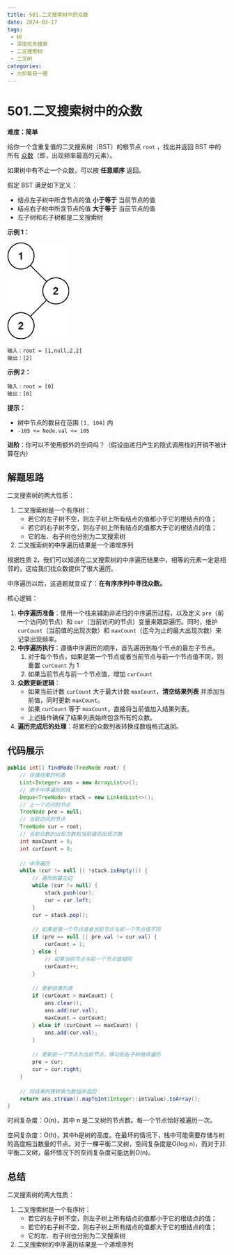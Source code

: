 ```yaml
---
title: 501.二叉搜索树中的众数
date: 2024-03-17
tags: 
 - 树
 - 深度优先搜索
 - 二叉搜索树
 - 二叉树
categories:
 - 力扣每日一题
---
```


# 501.二叉搜索树中的众数

**难度：简单**

给你一个含重复值的二叉搜索树（BST）的根节点 `root` ，找出并返回 BST 中的所有 [众数](https://baike.baidu.com/item/众数/44796)（即，出现频率最高的元素）。

如果树中有不止一个众数，可以按 **任意顺序** 返回。

假定 BST 满足如下定义：

- 结点左子树中所含节点的值 **小于等于** 当前节点的值
- 结点右子树中所含节点的值 **大于等于** 当前节点的值
- 左子树和右子树都是二叉搜索树

**示例 1：**

![img](./assets/mode-tree.jpg)

```
输入：root = [1,null,2,2]
输出：[2]
```

**示例 2：**

```
输入：root = [0]
输出：[0]
```

**提示：**

- 树中节点的数目在范围 `[1, 104]` 内
- `-105 <= Node.val <= 105`

**进阶**：你可以不使用额外的空间吗？（假设由递归产生的隐式调用栈的开销不被计算在内）

## 解题思路

二叉搜索树的两大性质：

1. 二叉搜索树是一个有序树：
   - 若它的左子树不空，则左子树上所有结点的值都小于它的根结点的值；
   - 若它的右子树不空，则右子树上所有结点的值都大于它的根结点的值；
   - 它的左、右子树也分别为二叉搜索树
2. 二叉搜索树的中序遍历结果是一个递增序列

根据性质 2，我们可以知道在二叉搜索树的中序遍历结果中，相等的元素一定是相邻的，这给我们找众数提供了很大遍历。

中序遍历以后，这道题就变成了：**在有序序列中寻找众数。**

核心逻辑：

1. **中序遍历准备**：使用一个栈来辅助非递归的中序遍历过程，以及定义 `pre`（前一个访问的节点）和 `cur`（当前访问的节点）变量来跟踪遍历。同时，维护`curCount`（当前值的出现次数）和 `maxCount`（迄今为止的最大出现次数）来记录出现频率。
2. **中序遍历执行**：遵循中序遍历的顺序，首先遍历到每个节点的最左子节点。
   1. 对于每个节点，如果是第一个节点或者当前节点与前一个节点值不同，则重置 `curCount` 为 1
   2. 如果当前节点与前一个节点值，增加 `curCount`
3. **众数更新逻辑**：
   - 如果当前计数 `curCount` 大于最大计数 `maxCount`，**清空结果列表** 并添加当前值，同时更新 `maxCount`。
   - 如果 `curCount` 等于 `maxCount`，直接将当前值加入结果列表。
   - 上述操作确保了结果列表始终包含所有的众数。
4. **遍历完成后的处理**：将累积的众数列表转换成数组格式返回。

## 代码展示

```java
public int[] findMode(TreeNode root) {
    // 存储结果的列表
    List<Integer> ans = new ArrayList<>();
    // 用于中序遍历的栈
    Deque<TreeNode> stack = new LinkedList<>();
    // 上一个访问的节点
    TreeNode pre = null;
    // 当前访问的节点
    TreeNode cur = root;
    // 当前众数的出现次数和当前值的出现次数
    int maxCount = 0;
    int curCount = 0;

    // 中序遍历
    while (cur != null || !stack.isEmpty()) {
        // 遍历到最左边
        while (cur != null) {
            stack.push(cur);
            cur = cur.left;
        }
        cur = stack.pop();

        // 如果是第一个节点或者当前节点与前一个节点值不同
        if (pre == null || pre.val != cur.val) {
            curCount = 1;
        } else {
            // 如果当前节点与前一个节点值相同
            curCount++;
        }

        // 更新结果列表
        if (curCount > maxCount) {
            ans.clear();
            ans.add(cur.val);
            maxCount = curCount;
        } else if (curCount == maxCount) {
            ans.add(cur.val);
        }

        // 更新前一个节点为当前节点，移动到右子树继续遍历
        pre = cur;
        cur = cur.right;
    }

    // 将结果列表转换为数组并返回
    return ans.stream().mapToInt(Integer::intValue).toArray();
}
```

时间复杂度：O(n)，其中 n 是二叉树的节点数。每一个节点恰好被遍历一次。

空间复杂度：O(h)，其中h是树的高度。在最坏的情况下，栈中可能需要存储与树的高度相当数量的节点。对于一棵平衡二叉树，空间复杂度是O(log n)，而对于非平衡二叉树，最坏情况下的空间复杂度可能达到O(n)。

## 总结

二叉搜索树的两大性质：

1. 二叉搜索树是一个有序树：
   - 若它的左子树不空，则左子树上所有结点的值都小于它的根结点的值；
   - 若它的右子树不空，则右子树上所有结点的值都大于它的根结点的值；
   - 它的左、右子树也分别为二叉搜索树
2. 二叉搜索树的中序遍历结果是一个递增序列
